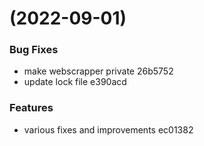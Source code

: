 #  (2022-09-01)


### Bug Fixes

* make webscrapper private 26b5752
* update lock file e390acd


### Features

* various fixes and improvements ec01382



